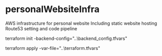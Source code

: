 # personalWebsiteInfra
AWS infrastructure for personal website
Including static website hosting Route53 setting and code pipeline


terraform init -backend-config="..\backend_config.tfvars"

terraform apply -var-file="..\terraform.tfvars"